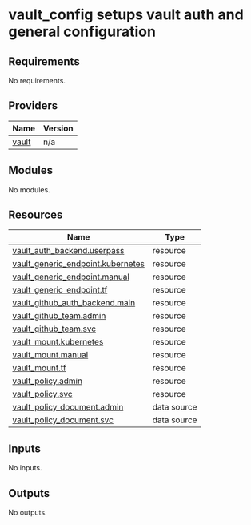 # vault\_config setups vault auth and general configuration

## Requirements

No requirements.

## Providers

| Name | Version |
|------|---------|
| <a name="provider_vault"></a> [vault](#provider\_vault) | n/a |

## Modules

No modules.

## Resources

| Name | Type |
|------|------|
| [vault_auth_backend.userpass](https://registry.terraform.io/providers/hashicorp/vault/latest/docs/resources/auth_backend) | resource |
| [vault_generic_endpoint.kubernetes](https://registry.terraform.io/providers/hashicorp/vault/latest/docs/resources/generic_endpoint) | resource |
| [vault_generic_endpoint.manual](https://registry.terraform.io/providers/hashicorp/vault/latest/docs/resources/generic_endpoint) | resource |
| [vault_generic_endpoint.tf](https://registry.terraform.io/providers/hashicorp/vault/latest/docs/resources/generic_endpoint) | resource |
| [vault_github_auth_backend.main](https://registry.terraform.io/providers/hashicorp/vault/latest/docs/resources/github_auth_backend) | resource |
| [vault_github_team.admin](https://registry.terraform.io/providers/hashicorp/vault/latest/docs/resources/github_team) | resource |
| [vault_github_team.svc](https://registry.terraform.io/providers/hashicorp/vault/latest/docs/resources/github_team) | resource |
| [vault_mount.kubernetes](https://registry.terraform.io/providers/hashicorp/vault/latest/docs/resources/mount) | resource |
| [vault_mount.manual](https://registry.terraform.io/providers/hashicorp/vault/latest/docs/resources/mount) | resource |
| [vault_mount.tf](https://registry.terraform.io/providers/hashicorp/vault/latest/docs/resources/mount) | resource |
| [vault_policy.admin](https://registry.terraform.io/providers/hashicorp/vault/latest/docs/resources/policy) | resource |
| [vault_policy.svc](https://registry.terraform.io/providers/hashicorp/vault/latest/docs/resources/policy) | resource |
| [vault_policy_document.admin](https://registry.terraform.io/providers/hashicorp/vault/latest/docs/data-sources/policy_document) | data source |
| [vault_policy_document.svc](https://registry.terraform.io/providers/hashicorp/vault/latest/docs/data-sources/policy_document) | data source |

## Inputs

No inputs.

## Outputs

No outputs.
